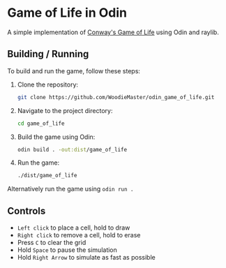 # Game of Life in Odin
A simple implementation of [Conway's Game of Life](https://en.wikipedia.org/wiki/Conway%27s_Game_of_Life) using Odin and raylib.

## Building / Running

To build and run the game, follow these steps:

1. Clone the repository:
   ```sh
   git clone https://github.com/WoodieMaster/odin_game_of_life.git
   ```

2. Navigate to the project directory:
   ```sh
   cd game_of_life
   ```

3. Build the game using Odin:
   ```sh
   odin build . -out:dist/game_of_life
   ```

4. Run the game:
   ```sh
   ./dist/game_of_life
   ```

Alternatively run the game using `odin run .`

## Controls
- `Left click` to place a cell, hold to draw
- `Right click` to remove a cell, hold to erase
- Press `C` to clear the grid
- Hold `Space` to pause the simulation
- Hold `Right Arrow` to simulate as fast as possible
